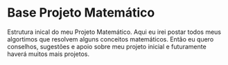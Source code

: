 # Base Projeto Matemático
 Estrutura inical do meu Projeto Matemático.
 Aqui eu irei postar todos meus algortimos que resolvem alguns conceitos matemáticos.
 Então eu quero conselhos, sugestões e apoio sobre meu projeto inicial e futuramente haverá muitos mais projetos. 
